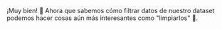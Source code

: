 ¡Muy bien! :tada: Ahora que sabemos cómo filtrar datos de nuestro dataset podemos hacer cosas aún más interesantes como "limpiarlos" 🧽.